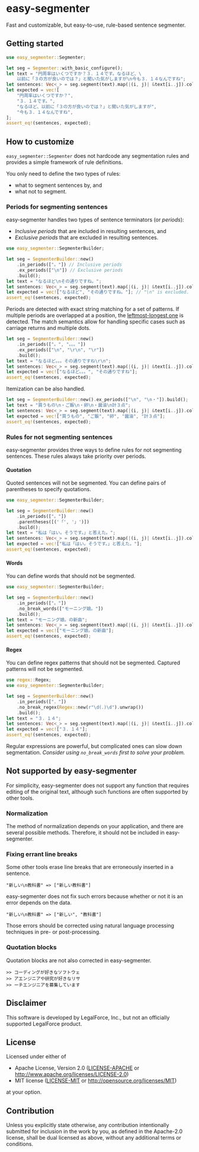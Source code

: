 # easy-segmenter

Fast and customizable, but easy-to-use, rule-based sentence segmenter.

## Getting started

```rust
use easy_segmenter::Segmenter;

let seg = Segmenter::with_basic_configure();
let text = "円周率はいくつですか？３．１４です。なるほど、\
    以前に「３の方が良いのでは？」と聞いた気がしますが\n今も３．１４なんですね";
let sentences: Vec<_> = seg.segment(text).map(|(i, j)| &text[i..j]).collect();
let expected = vec![
    "円周率はいくつですか？",
    "３．１４です。",
    "なるほど、以前に「３の方が良いのでは？」と聞いた気がしますが",
    "今も３．１４なんですね",
];
assert_eq!(sentences, expected);
```

## How to customize

`easy_segmenter::Segmenter` does not hardcode any segmentation rules and
provides a simple framework of rule definitions.

You only need to define the two types of rules:
- what to segment sentences by, and
- what not to segment.

### Periods for segmenting sentences

easy-segmenter handles two types of sentence terminators (or *periods*):

- *Inclusive periods* that are included in resulting sentences, and
- *Exclusive periods* that are excluded in resulting sentences.

```rust
use easy_segmenter::SegmenterBuilder;

let seg = SegmenterBuilder::new()
    .in_periods(["。"]) // Inclusive periods
    .ex_periods(["\n"]) // Exclusive periods
    .build();
let text = "なるほど\nその通りですね。";
let sentences: Vec<_> = seg.segment(text).map(|(i, j)| &text[i..j]).collect();
let expected = vec!["なるほど", "その通りですね。"]; // "\n" is excluded.
assert_eq!(sentences, expected);
```

Periods are detected with exact string matching for a set of patterns.
If multiple periods are overlapped at a position,
the [leftmost-longest one](https://docs.rs/aho-corasick/latest/aho_corasick/enum.MatchKind.html#variant.LeftmostLongest) is detected.
The match semantics allow for handling specific cases such as carriage returns and multiple dots.

```rust
let seg = SegmenterBuilder::new()
    .in_periods(["。", "。。。"])
    .ex_periods(["\n", "\r\n", "\r"])
    .build();
let text = "なるほど。。。その通りですね\r\n";
let sentences: Vec<_> = seg.segment(text).map(|(i, j)| &text[i..j]).collect();
let expected = vec!["なるほど。。。", "その通りですね"];
assert_eq!(sentences, expected);
```

Itemization can be also handled.

```rust
let seg = SegmenterBuilder::new().ex_periods(["\n", "\n・"]).build();
let text = "買うもの\n・ご飯\n・卵\n・醤油\n計３点";
let sentences: Vec<_> = seg.segment(text).map(|(i, j)| &text[i..j]).collect();
let expected = vec!["買うもの", "ご飯", "卵", "醤油", "計３点"];
assert_eq!(sentences, expected);
```

### Rules for not segmenting sentences

easy-segmenter provides three ways to define rules for not segmenting sentences.
These rules always take priority over periods.

#### Quotation

Quoted sentences will not be segmented.
You can define pairs of parentheses to specify quotations.

```rust
use easy_segmenter::SegmenterBuilder;

let seg = SegmenterBuilder::new()
    .in_periods(["。"])
    .parentheses([('「', '」')])
    .build();
let text = "私は「はい。そうです。」と答えた。";
let sentences: Vec<_> = seg.segment(text).map(|(i, j)| &text[i..j]).collect();
let expected = vec!["私は「はい。そうです。」と答えた。"];
assert_eq!(sentences, expected);
```

#### Words

You can define words that should not be segmented.

```rust
use easy_segmenter::SegmenterBuilder;

let seg = SegmenterBuilder::new()
    .in_periods(["。"])
    .no_break_words(["モーニング娘。"])
    .build();
let text = "モーニング娘。の新曲";
let sentences: Vec<_> = seg.segment(text).map(|(i, j)| &text[i..j]).collect();
let expected = vec!["モーニング娘。の新曲"];
assert_eq!(sentences, expected);
```

#### Regex

You can define regex patterns that should not be segmented.
Captured patterns will not be segmented.

```rust
use regex::Regex;
use easy_segmenter::SegmenterBuilder;

let seg = SegmenterBuilder::new()
    .in_periods(["．"])
    .no_break_regex(Regex::new(r"\d(．)\d").unwrap())
    .build();
let text = "３．１４";
let sentences: Vec<_> = seg.segment(text).map(|(i, j)| &text[i..j]).collect();
let expected = vec!["３．１４"];
assert_eq!(sentences, expected);
```

Regular expressions are powerful, but complicated ones can slow down segmentation.
*Consider using `no_break_words` first to solve your problem.*

## Not supported by easy-segmenter

For simplicity, easy-segmenter does not support any function that requires editing of the original text,
although such functions are often supported by other tools.

### Normalization

The method of normalization depends on your application, and there are several possible methods.
Therefore, it should not be included in easy-segmenter.

### Fixing errant line breaks

Some other tools erase line breaks that are erroneously inserted in a sentence.

```
"新しい\n教科書" => ["新しい教科書"]
```

easy-segmenter does not fix such errors because whether or not it is an error depends on the data.

```
"新しい\n教科書" => ["新しい", "教科書"]
```

Those errors should be corrected using natural language processing techniques in pre- or post-processing.

### Quotation blocks

Quotation blocks are not also corrected in easy-segmenter.

```
>> コーディングが好きなソフトウェ
>> アエンジニアや研究が好きなリサ
>> ーチエンジニアを募集しています
```

## Disclaimer

This software is developed by LegalForce, Inc.,
but not an officially supported LegalForce product.

## License

Licensed under either of

 * Apache License, Version 2.0
   ([LICENSE-APACHE](LICENSE-APACHE) or http://www.apache.org/licenses/LICENSE-2.0)
 * MIT license
   ([LICENSE-MIT](LICENSE-MIT) or http://opensource.org/licenses/MIT)

at your option.

## Contribution

Unless you explicitly state otherwise, any contribution intentionally submitted
for inclusion in the work by you, as defined in the Apache-2.0 license, shall be
dual licensed as above, without any additional terms or conditions.
